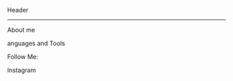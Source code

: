 Header

__________________________________


About me
   
anguages and Tools

Follow  Me:

Instagram


